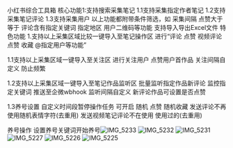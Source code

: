 小红书综合工具箱
核心功能1:支持搜索采集笔记
1.1支持采集指定作者笔记
1.2支持采集笔记评论
1.3支持采集用户
以上功能都附带条件筛选，如 采集间隔 点赞大于等于 评论含有指定关键词 指定地区 用户二维码等功能 支持导入导出Excel文件
特色功能
1.支持以上采集区域比较一键导入至笔记操作区 进行“评论 点赞 视频评论 点赞 收藏 @指定用户等功能”

1.1支持以上采集区域一键导入至关注区 进行关注用户 点赞用户首作品  关注间隔自定义 防止频繁 


1.2支持以上采集区域一键导入至笔记作品监听区 批量监听指定作品新评论 监控指定关键词 推送至企微wbhook 监听间隔自定义 新评论作品可设置是否点赞

1.3养号设置 自定义时间段暂停操作任务 可开启 随机 点赞 随机收藏  发送评论不再使用随机表情字符(去重用)
发送视频笔记评论不在使用 使用过的(去重用)

养号操作 设置养号关键词开始养号![IMG_5233](https://github.com/user-attachments/assets/86dcf590-d9a6-4f62-a142-2cdcaf5545cc)
![IMG_5232](https://github.com/user-attachments/assets/fad9c3ff-877f-43b5-ad8c-b0a59c6577f4)
![IMG_5231](https://github.com/user-attachments/assets/5bb60b43-4ce7-424a-9462-52edf17a30c6)
![IMG_5227](https://github.com/user-attachments/assets/1c4e5e61-e7b2-43c0-87fa-1a7e6cd1f8fb)
![IMG_5226](https://github.com/user-attachments/assets/5d58924c-b063-44db-a653-c572a9662d6c)
![IMG_5225](https://github.com/user-attachments/assets/d064963c-921d-4111-ab2f-c30f327a2dce)
